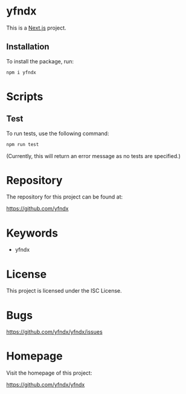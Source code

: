 # yfndx

This is a [Next.js](https://nextjs.org/) project.

## Installation

To install the package, run:

```bash 
npm i yfndx
```
# Scripts
## Test
To run tests, use the following command:
```bash 
npm run test
``` 
(Currently, this will return an error message as no tests are specified.)

# Repository
The repository for this project can be found at:

https://github.com/yfndx
# Keywords 
- yfndx
# License
This project is licensed under the ISC License.
# Bugs
https://github.com/yfndx/yfndx/issues
# Homepage
Visit the homepage of this project:

https://github.com/yfndx/yfndx
